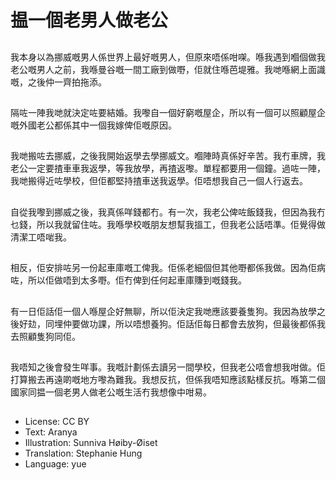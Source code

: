 # 揾一個老男人做老公

##
我本身以為挪威嘅男人係世界上最好嘅男人，但原來唔係咁㗎。喺我遇到嗰個做我老公嘅男人之前，我喺曼谷嘅一間工廠到做嘢，佢就住喺芭堤雅。我哋喺網上面識嘅，之後仲一齊拍拖添。

##
隔咗一陣我哋就決定咗要結婚。我嚟自一個好窮嘅屋企，所以有一個可以照顧屋企嘅外國老公都係其中一個我嫁俾佢嘅原因。

##
我哋搬咗去挪威，之後我開始返學去學挪威文。嗰陣時真係好辛苦。我冇車牌，我老公一定要揸車車我返學，等我放學，再揸返嚟。單程都要用一個鐘。過咗一陣，我哋搬得近咗學校，但佢都堅持揸車送我返學。佢唔想我自己一個人行返去。

##
自從我嚟到挪威之後，我真係咩錢都冇。有一次，我老公俾咗飯錢我，但因為我冇乜錢，所以我就留住咗。我喺學校嘅朋友想幫我搵工，但我老公話唔準。佢覺得做清潔工唔啱我。

##
相反，佢安排咗另一份起車庫嘅工俾我。佢係老細個但其他嘢都係我做。因為佢病咗，所以佢做唔到太多嘢。佢冇俾到任何起車庫賺到嘅錢我。

##
有一日佢話佢一個人喺屋企好無聊，所以佢決定我哋應該要養隻狗。我因為放學之後好攰，同埋仲要做功課，所以唔想養狗。佢話佢每日都會去放狗，但最後都係我去照顧隻狗同佢。

##
我唔知之後會發生咩事。我嘅計劃係去讀另一間學校，但我老公唔會想我咁做。佢打算搬去再遠啲嘅地方嚟為難我。我想反抗，但係我唔知應該點樣反抗。喺第二個國家同揾一個老男人做老公嘅生活冇我想像中咁易。

##
* License: CC BY
* Text: Aranya
* Illustration: Sunniva Høiby-Øiset
* Translation: Stephanie Hung
* Language: yue

